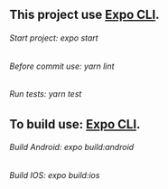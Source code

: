 ## This project use [Expo CLI](https://docs.expo.dev/workflow/expo-cli/).

###### Start project: *expo start*

###### Before commit use: *yarn lint*

###### Run tests: *yarn test*

## To build use: [Expo CLI](https://docs.expo.dev/classic/building-standalone-apps/).

###### Build Android: *expo build:android*

###### Build IOS: *expo build:ios*

